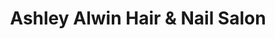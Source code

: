 ---
title: "Ashley Alwin Hair & Nail Salon"
url: /grayslake/ashley-alwin-hair-and-nail-salon/
shop: hairdresser
---